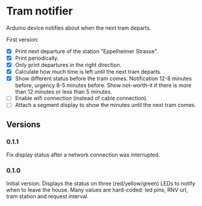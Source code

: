 # Tram notifier
Arduino device notifies about when the next tram departs.

First version:
 - [x] Print next departure of the station "Eppelheimer Strasse".
 - [x] Print periodically.
 - [x] Only print departures in the right direction.
 - [x] Calculate how much time is left until the next tram departs.
 - [x] Show different status before the tram comes. Notification 12-8 minutes before, urgency 8-5 minutes before. Show not-worth-it if there is more than 12 minutes or less than 5 minutes.
 - [ ] Enable wifi connection (instead of cable connection).
 - [ ] Attach a segment display to show the minutes until the next tram comes.

## Versions
###  0.1.1
Fix display status after a network connection was interrupted.
###  0.1.0
Initial version. Displays the status on three (red/yellow/green) LEDs to notify when to leave the house. Many values are hard-coded: led pins, RNV url, tram station and request interval.

